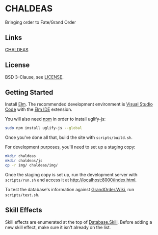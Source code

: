 # CHALDEAS
Bringing order to Fate/Grand Order

## Links
[CHALDEAS](https://jnbooth.github.io/chaldeas/#)

## License
BSD 3-Clause, see [LICENSE](https://github.com/jnbooth/chaldeas/blob/master/LICENSE).

## Getting Started
Install [Elm](https://guide.elm-lang.org/install.html). The recommended development environment is [Visual Studio Code](code.visualstudio.com) with the [Elm IDE](https://marketplace.visualstudio.com/items/sbrink.elm) extension. 

You will also need [npm](https://www.npmjs.com/get-npm) in order to install uglify-js:

```sh
sudo npm install uglify-js --global
```

Once you've done all that, build the site with  `scripts/build.sh`.

For development purposes, you'll need to set up a staging copy:

```sh
mkdir chaldeas
mkdir chaldeas/js
cp -r img/ chaldeas/img/
```

Once the staging copy is set up, run the development server with `scripts/run.sh` and access it at [http://localhost:8000/index.html](http://localhost:8000/index.html).

To test the database's information against [GrandOrder.Wiki](https://grandorder.wiki), run `scripts/test.sh`.

## Skill Effects
Skill effects are enumerated at the top of [Database.Skill](src/Database/Skill.elm). Before adding a new skill effect, make sure it isn't already on the list.
